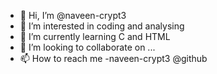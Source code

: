 - 👋 Hi, I’m @naveen-crypt3
- 👀 I’m interested in coding and analysing
- 🌱 I’m currently learning C and HTML
- 💞️ I’m looking to collaborate on ...
- 📫 How to reach me -naveen-crypt3 @github

<!---
naveen-crypt3/naveen-crypt3 is a ✨ special ✨ repository because its `README.md` (this file) appears on your GitHub profile.
You can click the Preview link to take a look at your changes.
--->
